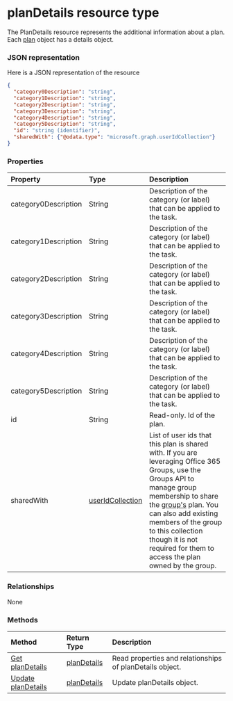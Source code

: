 # planDetails resource type

The PlanDetails resource represents the additional information about a plan. Each [plan](plan.md) object has a details object.

### JSON representation

Here is a JSON representation of the resource

<!-- {
  "blockType": "resource",
  "optionalProperties": [

  ],
  "@odata.type": "microsoft.graph.plandetails"
}-->

```json
{
  "category0Description": "string",
  "category1Description": "string",
  "category2Description": "string",
  "category3Description": "string",
  "category4Description": "string",
  "category5Description": "string",
  "id": "string (identifier)",
  "sharedWith": {"@odata.type": "microsoft.graph.userIdCollection"}
}

```
### Properties
| Property	   | Type	|Description|
|:---------------|:--------|:----------|
|category0Description|String| Description of the category (or label) that can be applied to the task. |
|category1Description|String| Description of the category (or label) that can be applied to the task. |
|category2Description|String| Description of the category (or label) that can be applied to the task. |
|category3Description|String| Description of the category (or label) that can be applied to the task. |
|category4Description|String| Description of the category (or label) that can be applied to the task. |
|category5Description|String| Description of the category (or label) that can be applied to the task. |
|id|String| Read-only. Id of the plan. |
|sharedWith|[userIdCollection](useridcollection.md)| List of user ids that this plan is shared with. If you are leveraging Office 365 Groups, use the Groups API to manage group membership to share the [group's](group.md) plan. You can also add existing members of the group to this collection though it is not required for them to access the plan owned by the group. |

### Relationships
None


### Methods

| Method		   | Return Type	|Description|
|:---------------|:--------|:----------|
|[Get planDetails](../api/plandetails_get.md) | [planDetails](plandetails.md) |Read properties and relationships of planDetails object.|
|[Update planDetails](../api/plandetails_update.md) | [planDetails](plandetails.md)	|Update planDetails object. |

<!-- uuid: 8fcb5dbc-d5aa-4681-8e31-b001d5168d79
2015-10-25 14:57:30 UTC -->
<!-- {
  "type": "#page.annotation",
  "description": "planDetails resource",
  "keywords": "",
  "section": "documentation",
  "tocPath": ""
}-->